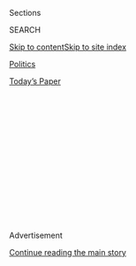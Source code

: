 <div id="app">

<div>

<div>

<div>

<div class="NYTAppHideMasthead css-1q2w90k e1suatyy0">

<div class="section css-ui9rw0 e1suatyy2">

<div class="css-eph4ug er09x8g0">

<div class="css-6n7j50">

</div>

<span class="css-1dv1kvn">Sections</span>

<div class="css-10488qs">

<span class="css-1dv1kvn">SEARCH</span>

</div>

[Skip to content](#site-content)[Skip to site
index](#site-index)

</div>

<div id="masthead-section-label" class="css-1wr3we4 eaxe0e00">

[Politics](https://www.nytimes.com/section/politics)

</div>

<div class="css-10698na e1huz5gh0">

</div>

</div>

<div id="masthead-bar-one" class="section hasLinks css-15hmgas e1csuq9d3">

<div class="css-uqyvli e1csuq9d0">

</div>

<div class="css-1uqjmks e1csuq9d1">

</div>

<div class="css-9e9ivx">

[](https://myaccount.nytimes.com/auth/login?response_type=cookie&client_id=vi)

</div>

<div class="css-1bvtpon e1csuq9d2">

[Today’s
Paper](https://www.nytimes.com/section/todayspaper)

</div>

</div>

</div>

</div>

<div data-aria-hidden="false">

<div id="site-content" data-role="main">

<div>

<div class="css-1aor85t" style="opacity:0.000000001;z-index:-1;visibility:hidden">

<div class="css-1hqnpie">

<div class="css-epjblv">

<span class="css-17xtcya">[Politics](/section/politics)</span><span class="css-x15j1o">|</span><span class="css-fwqvlz">The
F.B.I. Pledged to Keep a Source Anonymous. Trump Allies Aided His
Unmasking.</span>

</div>

<div class="css-k008qs">

<div class="css-1iwv8en">

<span class="css-18z7m18"></span>

<div>

</div>

</div>

<span class="css-1n6z4y">https://nyti.ms/2WU7EjD</span>

<div class="css-1705lsu">

<div class="css-4xjgmj">

<div class="css-4skfbu" data-role="toolbar" data-aria-label="Social Media Share buttons, Save button, and Comments Panel with current comment count" data-testid="share-tools">

  - 
  - 
  - 
  - 
    
    <div class="css-6n7j50">
    
    </div>

  - 

</div>

</div>

</div>

</div>

</div>

</div>

<div id="NYT_TOP_BANNER_REGION" class="css-13pd83m">

</div>

<div id="top-wrapper" class="css-1sy8kpn">

<div id="top-slug" class="css-l9onyx">

Advertisement

</div>

[Continue reading the main
story](#after-top)

<div class="ad top-wrapper" style="text-align:center;height:100%;display:block;min-height:250px">

<div id="top" class="place-ad" data-position="top" data-size-key="top">

</div>

</div>

<div id="after-top">

</div>

</div>

<div>

<div id="sponsor-wrapper" class="css-1hyfx7x">

<div id="sponsor-slug" class="css-19vbshk">

Supported by

</div>

[Continue reading the main
story](#after-sponsor)

<div id="sponsor" class="ad sponsor-wrapper" style="text-align:center;height:100%;display:block">

</div>

<div id="after-sponsor">

</div>

</div>

<div class="css-186x18t">

</div>

<div class="css-1vkm6nb ehdk2mb0">

# The F.B.I. Pledged to Keep a Source Anonymous. Trump Allies Aided His Unmasking.

</div>

After a Russia expert who had collected research on Donald Trump for a
disputed dossier agreed to tell the F.B.I. what he knew about it, law
enforcement officials declassified a road map to identifying him.

<div class="css-79elbk" data-testid="photoviewer-wrapper">

<div class="css-z3e15g" data-testid="photoviewer-wrapper-hidden">

</div>

<div class="css-1a48zt4 ehw59r15" data-testid="photoviewer-children">

![<span class="css-16f3y1r e13ogyst0" data-aria-hidden="true">The
Justice Department has said that Attorney General William P. Barr
determined that declassifying a report about F.B.I. interview was in the
public
interest.</span><span class="css-cnj6d5 e1z0qqy90" itemprop="copyrightHolder"><span class="css-1ly73wi e1tej78p0">Credit...</span><span><span>Doug
Mills/The New York
Times</span></span></span>](https://static01.nyt.com/images/2020/07/23/us/politics/23dc-fbi1/merlin_174843396_504052f0-7a46-4160-a442-09f3ac47eb82-articleLarge.jpg?quality=75&auto=webp&disable=upscale)

</div>

</div>

<div class="css-18e8msd">

<div class="css-pdw9fk epjyd6m0">

<div class="css-1txwxcy ey68jwv0" data-aria-hidden="true">

[![Adam
Goldman](https://static01.nyt.com/images/2018/07/12/multimedia/author-adam-goldman/author-adam-goldman-thumbLarge.png
"Adam Goldman")](https://www.nytimes.com/by/adam-goldman)[![Charlie
Savage](https://static01.nyt.com/images/2018/06/12/multimedia/author-charlie-savage/author-charlie-savage-thumbLarge-v2.png
"Charlie Savage")](https://www.nytimes.com/by/charlie-savage)

</div>

<div class="css-1baulvz">

By [<span class="css-1baulvz" itemprop="name">Adam
Goldman</span>](https://www.nytimes.com/by/adam-goldman) and
[<span class="css-1baulvz last-byline" itemprop="name">Charlie
Savage</span>](https://www.nytimes.com/by/charlie-savage)

</div>

</div>

  - July 25,
    2020

  - 
    
    <div class="css-4xjgmj">
    
    <div class="css-d8bdto" data-role="toolbar" data-aria-label="Social Media Share buttons, Save button, and Comments Panel with current comment count" data-testid="share-tools">
    
      - 
      - 
      - 
      - 
        
        <div class="css-6n7j50">
        
        </div>
    
      - 
    
    </div>
    
    </div>

</div>

</div>

<div class="section meteredContent css-1r7ky0e" name="articleBody" itemprop="articleBody">

<div class="css-1fanzo5 StoryBodyCompanionColumn">

<div class="css-53u6y8">

WASHINGTON — Not long after [the early 2017 publication of a notorious
dossier about President
Trump](https://www.nytimes.com/2017/01/11/us/politics/donald-trump-russia-intelligence.html)
jolted Washington, an expert in Russian politics told the F.B.I. he had
been one of its key sources, drawing on his contacts to deliver
information that would make up some of the most salacious and unproven
assertions in the document.

The F.B.I. had approached the expert, a man named Igor Danchenko, as it
vetted the dossier’s claims. He agreed to tell investigators what he
knew with an important condition, people familiar with the matter said —
that the F.B.I. keep his identity secret so he could protect himself,
his sources and his family and friends in Russia.

But his hope of remaining anonymous evaporated last week after Attorney
General William P. Barr directed the F.B.I. to declassify [a redacted
report about its three-day interview of Mr. Danchenko
in 2017](https://www.judiciary.senate.gov/imo/media/doc/February%209,%202017%20Electronic%20Communication.pdf)
and hand it over to Senator Lindsey Graham, Republican of South Carolina
and chairman of the Senate Judiciary Committee. Mr. Graham promptly
[made the interview summary public while calling the entire Russia
investigation
“corrupt.”](https://www.judiciary.senate.gov/press/rep/releases/judiciary-committee-releases-declassified-documents-that-substantially-undercut-steele-dossier-page-fisa-warrants)

The report blacked out Mr. Danchenko’s name and other identifying
information. But within two days, a post on a newly created blog
[entitled “I Found the Primary
Subsource”](https://ifoundthepss.blogspot.com/) identified him, citing
clues left visible in the F.B.I. document. A [pseudonymous Twitter
account](https://twitter.com/Hmmm57474203) created in May then promoted
the existence of the blog. And the next day, RT, the Kremlin-owned,
English-language news and propaganda outlet, [published an article
amplifying Mr. Danchenko’s
identification](https://www.rt.com/usa/495342-russiagate-steele-dossier-source/).

</div>

</div>

<div class="css-1fanzo5 StoryBodyCompanionColumn">

<div class="css-53u6y8">

The decision by Justice Department and F.B.I. leaders to divulge such a
report was highly unusual and created the risk it would help identify a
person who had confidentially provided information to agents, even if
officials did not intend to provide such a road map. The move comes at a
time when Mr. Barr, who is to testify before lawmakers on Tuesday, has
repeatedly been accused of abusing his powers to help Mr. Trump
politically.

Former law enforcement officials said the outing will make it harder for
F.B.I. agents to gain the trust of people they need to cooperate in
future and unrelated investigations.

“These things have to remain very closely held because you put witnesses
at risk,” said James W. McJunkin, a former F.B.I. assistant director for
counterterrorism. “To release sensitive information unnecessarily that
could jeopardize someone’s life is egregious.”

A lawyer for Mr. Danchenko, Mark E. Schamel, said that because his
client’s name had already been exposed, he would not ask The New York
Times to withhold it. He acknowledged that “Igor Danchenko has been
identified as one of the sources who provided data and analysis” to
Christopher Steele, the British former spy who compiled the dossier and
whose last name has become shorthand for it.

Mr. Danchenko’s identity is noteworthy because it further calls into
question the credibility of the dossier. By turning to Mr. Danchenko as
his primary source to gather possible dirt on Mr. Trump involving
Russia, Mr. Steele was relying not on someone with a history of working
with Russian intelligence operatives or bringing to light their covert
activities but instead a researcher focused on analyzing business and
political risks in Russia.

</div>

</div>

<div class="css-1fanzo5 StoryBodyCompanionColumn">

<div class="css-53u6y8">

Spokespeople at both the F.B.I. and the Justice Department declined to
comment. An email sent to an address listed on the blog was not
returned.

Mr. Trump’s supporters on Capitol Hill have long sought access to
Justice Department and F.B.I. documents about the Russia investigation.
The F.B.I. director, Christopher A. Wray, told lawmakers [in
late 2017](https://hankjohnson.house.gov/media-center/press-releases/rep-johnson-questions-fbi-director-judiciary-hearing)
that the bureau was wary of turning over records related to its effort
to verify the Steele dossier to Congress. “We are dealing with very,
very dicey questions of sources and methods, which is the lifeblood of
foreign intelligence and our liaison relationships with our foreign
partners,” he said.

But since his confirmation early last year, Mr. Barr and other Trump
appointees have approved a wave of extraordinary declassifications that
the president’s allies, including Mr. Graham, have used to attack the
Russia inquiry.

Mr. Graham said he had asked the F.B.I. to declassify the interview
report after it was described in an inspector general report last year
because he wanted the public to read it. He stressed that he did not
know the identity of Mr. Steele’s source and said he did not know
whether the F.B.I. released identifying information it should have
protected, saying the bureau had appeared to be “painstaking” in
redacting such details.

“I don’t know how he was exposed,” Mr. Graham said in an interview on
Friday. “I didn’t see anything in the memo exposing who he was. I mean,
you can believe these websites if you want to — I don’t know. I know
this: It’s important for the country to understand what happened here.”

In addition to their political implications, the documents have at times
revealed the closely held secrets that Mr. Wray feared jeopardizing:
sources of information and the methods used for gathering it.

</div>

</div>

<div class="css-79elbk" data-testid="photoviewer-wrapper">

<div class="css-z3e15g" data-testid="photoviewer-wrapper-hidden">

</div>

<div class="css-1a48zt4 ehw59r15" data-testid="photoviewer-children">

![<span class="css-16f3y1r e13ogyst0" data-aria-hidden="true">The
F.B.I.’s headquarters in Washington. The disclosures will make it
harder for F.B.I. agents to gain the trust of potential sources, former
law enforcement officials
said.</span><span class="css-cnj6d5 e1z0qqy90" itemprop="copyrightHolder"><span class="css-1ly73wi e1tej78p0">Credit...</span><span>Anna
Moneymaker/The New York
Times</span></span>](https://static01.nyt.com/images/2020/07/23/us/politics/23dc-fbi2/merlin_172896705_fda5852f-6152-44af-82c0-9d2eb7449d06-articleLarge.jpg?quality=75&auto=webp&disable=upscale)

</div>

</div>

<div class="css-1fanzo5 StoryBodyCompanionColumn">

<div class="css-53u6y8">

[Transcripts of
recordings](https://www.judiciary.senate.gov/imo/media/doc/2020-04-24%20Submission%20SJC%20SSCI.pdf)
released in April resulted in [the identification of a confidential
F.B.I.
informant](https://dailycaller.com/2020/05/06/george-papadopoulos-fbi-informant-transcript/)
who had agree to wear a wire when talking to George Papadopoulos, a
former Trump adviser who was convicted of lying to the F.B.I. Other
[released
transcripts](https://int.nyt.com/data/documenthelper/6976-flynn-kislyak-transcripts/cd9e96e708a9b0c8ba58/optimized/full.pdf#page=1)
of a Russian diplomat’s conversations with former national security
adviser Michael T. Flynn [revealed that the bureau was able to monitor
the phone
line](https://www.nytimes.com/2020/05/29/us/politics/flynn-russian-ambassador-transcripts.html)of
the Russian Embassy in Washington even before a call connected with Mr.
Flynn’s voice mail.

</div>

</div>

<div class="css-1fanzo5 StoryBodyCompanionColumn">

<div class="css-53u6y8">

The unmaskings from the release of the F.B.I. report have already
spiraled beyond Mr. Danchenko. Building on the knowledge of his
identity, another Twitter user
[named](https://twitter.com/FOOL_NELSON/status/1285347075048251392) a
likely source for Mr. Danchenko. Online sleuths were trying to identify
others from his network who were cited but not named in the Steele
dossier.

The release of Mr. Danchenko’s interview summary likely put him and
other sources in Russia’s sights, said Senator Mark Warner of Virginia,
the top Democrat on the Senate Intelligence Committee.

“Under Attorney General Barr, the levers of the Department of Justice
continue to be weaponized in defense of the president’s political
agenda, even at the expense of national security,” said Mr. Warner, who
did not confirm that Mr. Danchenko was Mr. Steele’s primary source or
discuss his committee’s own investigation into Russian election
interference. “I’m deeply concerned by this release. There is no doubt
that the Russians are poring over it to see if they can identify this
individual or other sources.”

Mr. Danchenko also cooperated with the intelligence committee on
condition of confidentiality, according to two people familiar with its
investigation.

Some posts on the blog that revealed Mr. Danchenko’s name are dated
before Mr. Graham released the interview report, but the Twitter user
who promoted the blog said he or she had backdated the posts to change
their order.

Born in Ukraine, Mr. Danchenko, 42, is a Russian-trained lawyer who
earned degrees at the University of Louisville and Georgetown
University, according to LinkedIn. He was a senior research analyst from
2005 to 2010 at the Brookings Institution, where he co-wrote a research
paper showing that, as a student, President Vladimir V. Putin of Russia
[appeared to have plagiarized part of his
dissertation](https://www.washingtonpost.com/news/answer-sheet/wp/2014/03/18/russias-plagiarism-problem-even-putin-has-done-it/).

</div>

</div>

<div class="css-1fanzo5 StoryBodyCompanionColumn">

<div class="css-53u6y8">

According to his interview with the F.B.I., Mr. Steele contacted Mr.
Danchenko around March 2016 and assigned him to ask people he knew in
Russia and Ukraine about connections, including any ties to corruption,
between a pro-Russian government in Ukraine and the veteran Republican
strategist Paul Manafort. Mr. Steele did not explain why, but Mr.
Manafort joined the Trump campaign around that time and was later
promoted to its chairman. He [was
convicted](https://www.nytimes.com/2019/03/13/us/politics/paul-manafort-sentencing.html)
in 2018 of tax and bank fraud and other charges that grew out of the
Russia investigation.

Mr. Steele later expanded Mr. Danchenko’s assignment to look for any
compromising information about Mr. Trump.

By Jan. 13, 2017, the F.B.I. had identified Mr. Danchenko, who soon
agreed to answer investigators’ questions in exchange [for
immunity.](https://www.justice.gov/archives/jm/criminal-resource-manual-719-informal-immunity-distinguished-formal-immunity)

The F.B.I. told a court it found Mr. Danchenko “truthful and
cooperative,” according to the report by the Justice Department
inspector general, Michael E. Horowitz, although a supervisory F.B.I.
intelligence analyst said Mr. Danchenko may have minimized aspects of
what he told Mr. Steele.

Mr. Graham said he wanted the public to be able to see for itself how
the interview report “clearly shows that the dossier was not reliable
and they continued to use it anyway.”

Mr. Danchenko did nothing wrong in accepting a paid assignment to gather
allegations about Mr. Trump’s ties to Russia and conveying them to Mr.
Steele’s research firm, Orbis Business Intelligence, said Mr. Schamel,
who attended his client’s F.B.I. debriefings but whose name was redacted
from the report about them.

“Mr. Danchenko is a highly respected senior research analyst; he is
neither an author nor editor for any of the final reports produced by
Orbis,” Mr. Schamel said. “Mr. Danchenko stands by his data analysis and
research and will leave it to others to evaluate and interpret any
broader story with regard to Orbis’s final report.”

</div>

</div>

<div class="css-1fanzo5 StoryBodyCompanionColumn">

<div class="css-53u6y8">

The Steele dossier was deeply flawed. For example, it included a claim
that Mr. Trump’s former lawyer Michael D. Cohen had met with a Russian
intelligence officer in Prague to discuss collusion with the campaign.
The report by the special counsel who took over the Russia
investigation, Robert S. Mueller III, [found that Mr. Cohen never
traveled to
Prague](https://www.nytimes.com/interactive/2019/04/18/us/politics/mueller-report-document.html#g-page-351).

And Mr. Danchenko’s statements to the F.B.I. contradicted parts of the
dossier, suggesting that Mr. Steele may have exaggerated the soundness
of other allegations, making what Mr. Danchenko portrayed as rumor and
speculation sound more solid.

The Steele dossier played no role in the F.B.I.’s opening of the Russia
investigation in July 2016, and Mr. Mueller did not rely on it for his
report.

But its flaws have taken on outsized political significance, as Mr.
Trump’s allies have sought to conflate it with the larger effort to
understand Russia’s covert efforts to tilt the 2016 election in his
favor and whether any Trump campaign associates conspired in that
effort. Mr. Mueller laid out extensive details about Russia’s covert
operation and contacts with Trump campaign associates, but found
insufficient evidence to bring any conspiracy charges.

The dossier did play an important role in a narrow part of the F.B.I.’s
early Russia investigation: the wiretapping of Carter Page, a former
Trump campaign adviser with close ties to Russian officials, which began
in October 2016 and was extended three times in 2017. The Justice
Department’s applications for court orders authorizing the wiretap
relied in part on information from the dossier in making the case that
investigators had reason to believe that Mr. Page might be working with
Russians.

Mr. Page was never charged, and Mr. Mueller’s report only briefly
discussed him. Mr. Horowitz scathingly portrayed the wiretap
applications as riddled with errors and omissions.

Mr. Danchenko provided information to Mr. Steele that figured into one
of the biggest flaws with those applications. Mr. Horowitz first brought
to public light that when the F.B.I. interviewed Mr. Steele’s primary
source — who turned out to be Mr. Danchenko — his account was
inconsistent with important aspects of the dossier.

</div>

</div>

<div class="css-1fanzo5 StoryBodyCompanionColumn">

<div class="css-53u6y8">

But law enforcement officials recycled the same language derived from
the dossier in their final two applications for court orders to continue
wiretapping Mr. Page. They also told a court they had spoken to Mr.
Steele’s primary source but without revealing that his statements raised
questions about the dossier’s credibility, which Mr. Horowitz said was
misleading.

After the inspector general report, the F.B.I. conceded to the court
that it should not have sought the last two renewals.

The disclosure of Mr. Danchenko’s identity — which the inspector general
report concealed — also brought into focus another questionable
statement in the wiretap applications. Mr. Horowitz wrote that the last
two applications described Mr. Steele’s source as “Russian-based.”
Though Mr. Danchenko visited Moscow while gathering information for Mr.
Steele, he lives in the United States.

A criminal prosecutor appointed by Mr. Barr to scrutinize the Russia
investigation, John H. Durham, the U.S. attorney in Connecticut, has
also focused on the dossier and asked questions about Mr. Danchenko,
according to people familiar with aspects of his inquiry. Mr. Schamel
said he had not been contacted by Mr. Durham or his investigators.

Nicholas Fandos contributed reporting.

</div>

</div>

<div>

</div>

</div>

<div>

</div>

<div>

</div>

<div>

</div>

<div>

<div id="bottom-wrapper" class="css-1ede5it">

<div id="bottom-slug" class="css-l9onyx">

Advertisement

</div>

[Continue reading the main
story](#after-bottom)

<div id="bottom" class="ad bottom-wrapper" style="text-align:center;height:100%;display:block;min-height:90px">

</div>

<div id="after-bottom">

</div>

</div>

</div>

</div>

</div>

## Site Index

<div>

</div>

## Site Information Navigation

  - [© <span>2020</span> <span>The New York Times
    Company</span>](https://help.nytimes.com/hc/en-us/articles/115014792127-Copyright-notice)

<!-- end list -->

  - [NYTCo](https://www.nytco.com/)
  - [Contact
    Us](https://help.nytimes.com/hc/en-us/articles/115015385887-Contact-Us)
  - [Work with us](https://www.nytco.com/careers/)
  - [Advertise](https://nytmediakit.com/)
  - [T Brand Studio](http://www.tbrandstudio.com/)
  - [Your Ad
    Choices](https://www.nytimes.com/privacy/cookie-policy#how-do-i-manage-trackers)
  - [Privacy](https://www.nytimes.com/privacy)
  - [Terms of
    Service](https://help.nytimes.com/hc/en-us/articles/115014893428-Terms-of-service)
  - [Terms of
    Sale](https://help.nytimes.com/hc/en-us/articles/115014893968-Terms-of-sale)
  - [Site
    Map](https://spiderbites.nytimes.com)
  - [Help](https://help.nytimes.com/hc/en-us)
  - [Subscriptions](https://www.nytimes.com/subscription?campaignId=37WXW)

</div>

</div>

</div>

</div>

